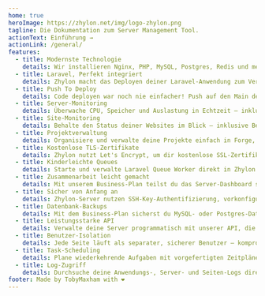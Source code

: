 ```yaml
---
home: true
heroImage: https://zhylon.net/img/logo-zhylon.png
tagline: Die Dokumentation zum Server Management Tool.
actionText: Einführung →
actionLink: /general/
features:
  - title: Modernste Technologie
    details: Wir installieren Nginx, PHP, MySQL, Postgres, Redis und mehr auf der Cloud deiner Wahl – veraltete PHP-Versionen adé!
  - title: Laravel, Perfekt integriert
    details: Zhylon macht das Deployen deiner Laravel-Anwendung zum Vergnügen.
  - title: Push To Deploy
    details: Code deployen war noch nie einfacher! Push auf den Main deiner Git-Repo, und wir übernehmen den Rest.
  - title: Server-Monitoring
    details: Überwache CPU, Speicher und Auslastung in Echtzeit – inklusive Benachrichtigungen bei Änderungen.
  - title: Site-Monitoring
    details: Behalte den Status deiner Websites im Blick – inklusive Benachrichtigungen bei Ausfällen oder Problemen.
  - title: Projektverwaltung
    details: Organisiere und verwalte deine Projekte einfach in Forge, um den Überblick über deine Anwendungen und Ressourcen zu behalten.
  - title: Kostenlose TLS-Zertifikate
    details: Zhylon nutzt Let's Encrypt, um dir kostenlose SSL-Zertifikate für deine Anwendungen bereitzustellen.
  - title: Kinderleichte Queues
    details: Starte und verwalte Laravel Queue Worker direkt in Zhylon – ohne mühsame Supervisor-Konfiguration.
  - title: Zusammenarbeit leicht gemacht
    details: Mit unserem Business-Plan teilst du das Server-Dashboard sofort mit deinem Team.
  - title: Sicher von Anfang an
    details: Zhylon-Server nutzen SSH-Key-Authentifizierung, vorkonfigurierte Firewalls und automatische Sicherheitsupdates.
  - title: Datenbank-Backups
    details: Mit dem Business-Plan sicherst du MySQL- oder Postgres-Datenbanken problemlos in AWS S3 oder DigitalOcean Spaces.
  - title: Leistungsstarke API
    details: Verwalte deine Server programmatisch mit unserer API, die nahezu alle Zhylon-Funktionen abdeckt.
  - title: Benutzer-Isolation
    details: Jede Seite läuft als separater, sicherer Benutzer – kompromittierte Anwendungen bleiben isoliert.
  - title: Task-Scheduling
    details: Plane wiederkehrende Aufgaben mit vorgefertigten Zeitplänen oder individuellen Cron-Ausdrücken.
  - title: Log-Zugriff
    details: Durchsuche deine Anwendungs-, Server- und Seiten-Logs direkt in Zhylon mit nur einem Klick.
footer: Made by TobyMaxham with ❤️
---
```

